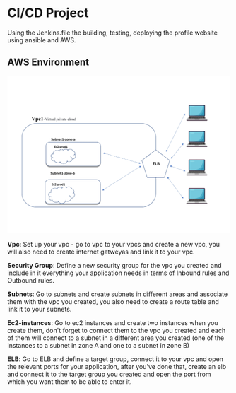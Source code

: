 # CI/CD Project

Using the Jenkins.file the building, testing, deploying the profile website using ansible and AWS. <br />

## AWS Environment
![image](https://github.com/yotamdavid/profile_wabsite/blob/8bd09de2c3dde6190e947283ee94037998f318dd/aws-env.jpg)

**Vpc**: Set up your vpc - go to vpc to your vpcs and create a new vpc, you will also need to create internet gatweyas and link it to your vpc.

**Security Group**: Define a new security group for the vpc you created and include in it everything your application needs in terms of Inbound rules and Outbound rules.

**Subnets**: Go to subnets and create subnets in different areas and associate them with the vpc you created, you also need to create a route table and link it to your subnets.

**Ec2-instances**: Go to ec2 instances and create two instances when you create them, don't forget to connect them to the vpc you created and each of them will connect to a subnet in a different area you created (one of the instances to a subnet in zone A and one to a subnet in zone B)

**ELB**: Go to ELB and define a target group, connect it to your vpc and open the relevant ports for your application, after you've done that, create an elb and connect it to the target group you created and open the port from which you want them to be able to enter it.

